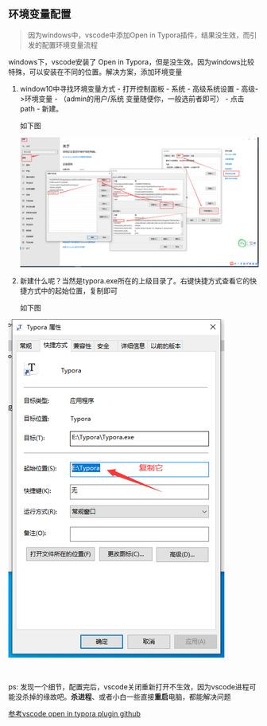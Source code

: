 ## 环境变量配置

> 因为windows中，vscode中添加Open in Typora插件，结果没生效，而引发的配置环境变量流程

windows下，vscode安装了 Open in Typora，但是没生效。因为windows比较特殊，可以安装在不同的位置。解决方案，添加环境变量



1. window10中寻找环境变量方式 - 打开控制面板 - 系统 - 高级系统设置 - 高级->环境变量 - （admin的用户/系统 变量随便你，一般选前者即可） -  点击path - 新建。

   如下图

   ![image-20240620095617998](./assets/envPath&Typora/image-20240620095617998.png)

2. 新建什么呢？当然是typora.exe所在的上级目录了。右键快捷方式查看它的快捷方式中的起始位置，复制即可

   如下图

![image-20240620095214346](./assets/envPath&Typora/image-20240620095214346.png)

​	

ps: 发现一个细节，配置完后，vscode关闭重新打开不生效，因为vscode进程可能没杀掉的缘故吧。**杀进程**、或者小白一些直接**重启**电脑，都能解决问题

[参考vscode open in typora plugin github](https://github.com/cyberbiont/vscode-open-in-typora/blob/HEAD/addToPATH.md)

